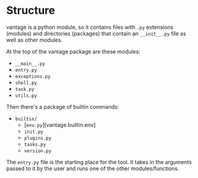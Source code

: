 # Structure

vantage is a python module, so it contains files with `.py` extensions (modules) and directories (packages) that contain
an `__init__.py` file as well as other modules.

At the top of the vantage package are these modules:

- `__main__.py`
- `entry.py`
- `exceptions.py`
- `shell.py`
- `task.py`
- `utils.py`

Then there's a package of builtin commands:

- `builtin/`
    - [`env.py`][vantage.builtin.env]
    - `init.py`
    - `plugins.py`
    - `tasks.py`
    - `version.py`
    
The `entry.py` file is the starting place for the tool. It takes in the arguments passed to it by the user and runs one
of the other modules/functions.
